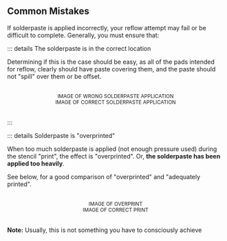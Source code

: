 ## Common Mistakes 

If solderpaste is applied incorrectly, your reflow attempt may fail or be difficult to complete. 
Generally, you must ensure that: 

::: details The solderpaste is in the correct location



Determining if this is the case should be easy, as all of the pads intended for reflow, clearly
should have paste covering them, and the paste should not "spill" over them or be offset. 


<br>

<div class="grid-row sm:grid-cols-2 pl-5" >

<div class="ps-1"> 
<ABadge  color="danger" >
<ACard 
class="w-full"
color="danger"
style="width: auto; height: 200px;"
variant="light">
<small><center>IMAGE OF WRONG SOLDERPASTE APPLICATION</center></small>
</ACard>
</ABadge>
</div>

<div>
<ABadge color="success">
<ACard 
class="ps-1"
color="success"
style="width: auto; height: 200px;"
variant="light">
<small><center>IMAGE OF CORRECT SOLDERPASTE APPLICATION</center></small>
</ACard>
</ABadge>
</div>

</div>
<br>


:::

::: details Solderpaste is "overprinted"

When too much solderpaste is applied (not enough pressure used) during the stencil "print",
the effect is "overprinted". Or, **the solderpaste has been applied too heavily**.

See below, for a good comparison of "overprinted" and "adequately printed". 


<br>

<div class="grid-row sm:grid-cols-2 pl-5" >

<div class="ps-1"> 
<ABadge  color="danger" >
<ACard 
color="danger"
style="height: 200px;"
variant="light">
<small><center>IMAGE OF OVERPRINT</center></small>
</ACard>
</ABadge>
</div>

<div>
<ABadge color="success">
<ACard 
color="success"
style=" height: 200px;"
variant="light">
<small><center>IMAGE OF CORRECT PRINT</center></small>
</ACard>
</ABadge>
</div>

</div>
<br>


<AAlert color="info"><b>Note:</b> Usually, this is not something you have to consciously
achieve</AAlert>
